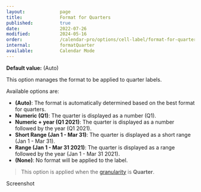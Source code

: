 ```yaml
---
layout:             page
title:              Format for Quarters
published:          true
date:               2022-07-26
modified:           2024-05-16
order:              /calendar-pro/options/cell-label/format-for-quarters
internal:           formatQuarter
available:          Calendar Mode
---
```

**Default value:** (Auto)

This option manages the format to be applied to quarter labels.

Available options are:

- **(Auto)**: The format is automatically determined based on the best format for quarters.
- **Numeric (Q1)**: The quarter is displayed as a number (Q1).
- **Numeric + year (Q1 2021)**: The quarter is displayed as a number followed by the year (Q1 2021).
- **Short Range (Jan 1 - Mar 31)**: The quarter is displayed as a short range (Jan 1 - Mar 31).
- **Range (Jan 1 - Mar 31 2021)**: The quarter is displayed as a range followed by the year (Jan 1 - Mar 31 2021).
- **(None)**: No format will be applied to the label. 

> This option is applied when the [granularity](../../features/granularities.md) is **Quarter**.

<todo>Screenshot</todo>